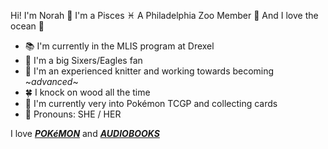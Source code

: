 Hi! I'm Norah 🎣 I'm a Pisces ♓️ A Philadelphia Zoo Member 🦧 And I love the ocean 🌊
- 📚 I'm currently in the MLIS program at Drexel
- 🌃 I'm a big Sixers/Eagles fan
- 🧶 I'm an experienced knitter and working towards becoming ~*advanced*~
- 🍀 I knock on wood all the time
- 🎲 I'm currently very into Pokémon TCGP and collecting cards
- 🧸 Pronouns: SHE / HER
<p>I love <strong><em><a href="https://github.com/PokemonTCG/pokemon-tcg-data">POKéMON</a></em></strong> and <strong><em><a href="https://github.com/advplyr/audiobookshelf">AUDIOBOOKS</a></em></strong></p>
